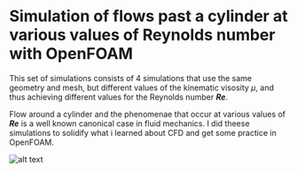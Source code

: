 <h1>Simulation of flows past a cylinder at various values of Reynolds number with OpenFOAM</h1>

This set of simulations consists of 4 simulations that use the same geometry and mesh, but different values of the kinematic visosity $\mu$\, and thus achieving different values for the Reynolds number <strong><em>Re</em></strong>.

Flow around a cylinder and the phenomenae that occur at various values of <strong><em>Re</em></strong> is a well known canonical case in fluid mechanics. I did theese simulations to solidify what i learned about CFD and get some practice in OpenFOAM.

![alt text](https://www.researchgate.net/publication/282655240/figure/fig11/AS:667644030107653@1536190149567/1-Flow-past-a-circular-cylinder-at-different-Reynolds-number.ppm)


